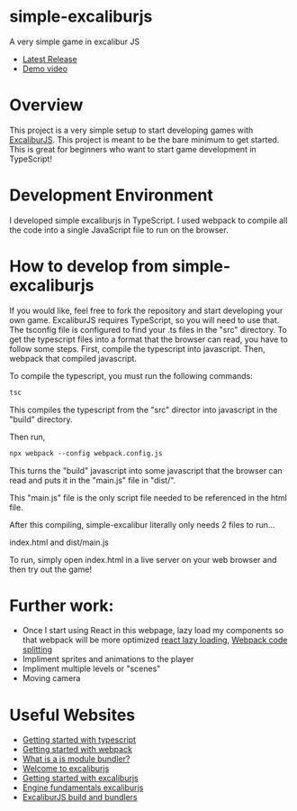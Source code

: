 # simple-excaliburjs
A very simple game in excalibur JS

- [Latest Release](releases/latest)
- [Demo video]()

# Overview
This project is a very simple setup to start developing games with [ExcaliburJS](https://excaliburjs.com/). This project is meant to be the bare minimum to get started. This is great for beginners who want to start game development in TypeScript!

# Development Environment
I developed simple excaliburjs in TypeScript. I used webpack to compile all the code into a single JavaScript file to run on the browser. 

# How to develop from simple-excaliburjs
If you would like, feel free to fork the repository and start developing your own game. ExcaliburJS requires TypeScript, so you will need to use that. The tsconfig file is configured to find your .ts files in the "src" directory. To get the typescript files into a format that the browser can read, you have to follow some steps. First, compile the typescript into javascript. Then, webpack that compiled javascript.

To compile the typescript, you must run the following commands:
```ps
tsc
```
This compiles the typescript from the "src" director into javascript in the "build" directory. 

Then run,
```ps
npx webpack --config webpack.config.js
```
This turns the "build" javascript into some javascript that the browser can read and puts it in the "main.js" file in "dist/". 

This "main.js" file is the only script file needed to be referenced in the html file. 

After this compiling, simple-excalibur literally only needs 2 files to run... 

index.html and dist/main.js

To run, simply open index.html in a live server on your web browser and then try out the game!

# Further work:
- Once I start using React in this webpage, lazy load my components so that webpack will be more optimized [react lazy loading](https://react.dev/reference/react/lazy#suspense-for-code-splitting), [Webpack code splitting](https://webpack.js.org/guides/code-splitting/)
- Impliment sprites and animations to the player
- Impliment multiple levels or "scenes"
- Moving camera

# Useful Websites
- [Getting started with typescript](https://www.w3schools.com/typescript/typescript_getstarted.php)
- [Getting started with webpack](https://webpack.js.org/guides/getting-started)
- [What is a js module bundler?](https://snipcart.com/blog/javascript-module-bundler)
- [Welcome to excaliburjs](https://excaliburjs.com/docs/)
- [Getting started with excaliburjs](https://excaliburjs.com/docs/getting-started/)
- [Engine fundamentals excaliburjs](https://excaliburjs.com/docs/engine/)
- [ExcaliburJS build and bundlers](https://excaliburjs.com/docs/bundlers/)

